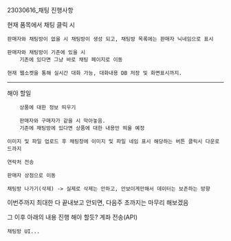 23030616_채팅 진행사항


현재 품목에서 채팅 클릭 시

	판매자와 채팅방이 없을 시 채팅방이 생성 되고, 채팅방 목록에는 판매자 닉네임으로 표시

	판매자와 채팅방이 기존에 있을 시
		기존에 있다면 그냥 바로 채팅 페이지로 이동

	현재 웹소켓을 통해 실시간 대화 가능, 대화내용 DB 저장 및 화면표시까지.
--------------------------------------------------------------------------------------------------------
해야 할일
		
		상품에 대한 정보 띄우기

		판매자와 구매자가 같을 시 막아놓음.
		기존에 채팅방에 있다면 상품에 대한 내용만 띄울 예정
		
	이미지 및 파일 업로드 후 채팅창에 이미지 및 파일 네임 표시 해당하는 버튼 클릭시 다운로드까지
	
	연락처 전송 

	판매자 상점으로 이동

	채팅방 나가기(삭제) -> 실제로 삭제는 안하고, 안보이게만해서 데이터는 보존하는 방향

이번주까지 최대한 다 끝내보고 안되면, 다음주 초까지는 마무리 해보겠음

그 이후 아래의 내용 진행 해야 할듯?
	계좌 전송(API)

	채팅방 UI...
